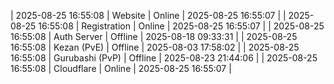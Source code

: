 | 2025-08-25 16:55:08 | Website | Online | 2025-08-25 16:55:07 |
| 2025-08-25 16:55:08 | Registration | Online | 2025-08-25 16:55:07 |
| 2025-08-25 16:55:08 | Auth Server | Offline | 2025-08-18 09:33:31 |
| 2025-08-25 16:55:08 | Kezan (PvE) | Offline | 2025-08-03 17:58:02 |
| 2025-08-25 16:55:08 | Gurubashi (PvP) | Offline | 2025-08-23 21:44:06 |
| 2025-08-25 16:55:08 | Cloudflare | Online | 2025-08-25 16:55:07 |
